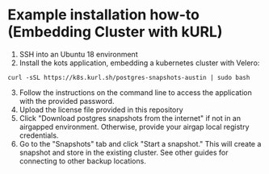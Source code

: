 # Example installation how-to (Embedding Cluster with kURL) 

1. SSH into an Ubuntu 18 environment
2. Install the kots application, embedding a kubernetes cluster with Velero: 
```
curl -sSL https://k8s.kurl.sh/postgres-snapshots-austin | sudo bash
```
3. Follow the instructions on the command line to access the application with the provided password. 
4. Upload the license file provided in this repository
5. Click "Download postgres snapshots from the internet" if not in an airgapped environment. Otherwise, provide your airgap local registry credentials. 
6. Go to the "Snapshots" tab and click "Start a snapshot." This will create a snapshot and store in the existing cluster. See other guides for connecting to other backup locations.   
